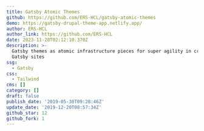 ```yaml
---
title: Gatsby Atomic Themes
github: https://github.com/ERS-HCL/gatsby-atomic-themes
demo: https://gatsby-drupal-theme-app.netlify.app/
author: ERS-HCL
author_link: https://github.com/ERS-HCL
date: 2023-11-28T02:12:10.370Z
description: >-
  Gatsby themes as atomic infrastructure pieces for super agility in creating
  Gatsby sites
ssg:
  - Gatsby
css:
  - Tailwind
cms: []
category: []
draft: false
publish_date: '2019-05-30T09:28:46Z'
update_date: '2019-12-20T08:57:34Z'
github_star: 12
github_fork: 1
---
```

